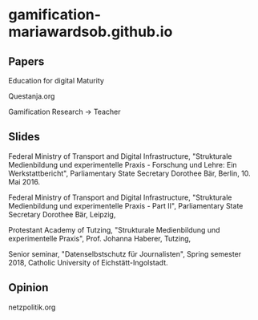 # gamification-mariawardsob.github.io

## Papers

Education for digital Maturity

Questanja.org

Gamification Research -> Teacher

## Slides

Federal Ministry of Transport and Digital Infrastructure, "Strukturale Medienbildung und experimentelle Praxis - Forschung und Lehre: Ein Werkstattbericht", Parliamentary State Secretary Dorothee Bär, Berlin, 10. Mai 2016.

Federal Ministry of Transport and Digital Infrastructure, "Strukturale Medienbildung und experimentelle Praxis - Part II", Parliamentary State Secretary Dorothee Bär, Leipzig, 

Protestant Academy of Tutzing, "Strukturale Medienbildung und experimentelle Praxis", Prof. Johanna Haberer, Tutzing, 

Senior seminar, "Datenselbstschutz für Journalisten", Spring semester 2018, Catholic University of Eichstätt-Ingolstadt.



## Opinion

netzpolitik.org
